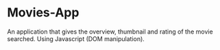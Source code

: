 # Movies-App
An application that gives the overview, thumbnail and rating of the movie searched. 
Using Javascript (DOM manipulation).
